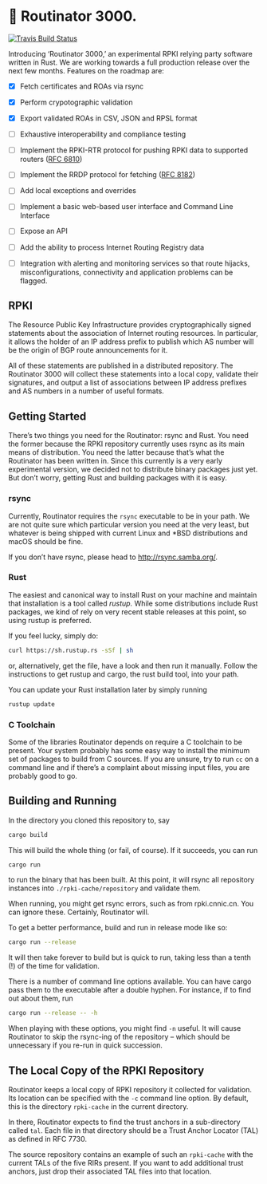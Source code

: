 # :rocket: Routinator 3000.

[![Travis Build Status](https://travis-ci.com/NLnetLabs/routinator.svg?branch=master)](https://travis-ci.com/NLnetLabs/routinator)

Introducing ‘Routinator 3000,’ an experimental RPKI relying party software
written in Rust. We are working towards a full production release over the
next few months. Features on the roadmap are:

  * [x] Fetch certificates and ROAs via rsync
  * [x] Perform crypotographic validation
  * [x] Export validated ROAs in CSV, JSON and RPSL format
  * [ ] Exhaustive interoperability and compliance testing
  * [ ] Implement the RPKI-RTR protocol for pushing RPKI data to supported routers ([RFC 6810](https://tools.ietf.org/html/rfc6810))
  * [ ] Implement the RRDP protocol for fetching ([RFC 8182](https://tools.ietf.org/html/rfc8182))
  * [ ] Add local exceptions and overrides
  * [ ] Implement a basic web-based user interface and Command Line Interface
  * [ ] Expose an API
  * [ ] Add the ability to process Internet Routing Registry data
  * [ ] Integration with alerting and monitoring services so that route hijacks, misconfigurations, connectivity and application problems can be flagged.


## RPKI

The Resource Public Key Infrastructure provides cryptographically signed
statements about the association of Internet routing resources. In
particular, it allows the holder of an IP address prefix to publish which
AS number will be the origin of BGP route announcements for it.

All of these statements are published in a distributed repository. The
Routinator 3000 will collect these statements into a local copy, validate
their signatures, and output a list of associations between IP address
prefixes and AS numbers in a number of useful formats.


## Getting Started

There’s two things you need for the Routinator: rsync and Rust. You need
the former because the RPKI repository currently uses rsync as its main
means of distribution. You need the latter because that’s what the
Routinator has been written in. Since this currently is a very early
experimental version, we decided not to distribute binary packages just
yet. But don’t worry, getting Rust and building packages with it is easy.


### rsync

Currently, Routinator requires the `rsync` executable to be in your path.
We are not quite sure which particular version you need at the very least,
but whatever is being shipped with current Linux and \*BSD distributions
and macOS should be fine.

If you don’t have rsync, please head to http://rsync.samba.org/.


### Rust

The easiest and canonical way to install Rust on your machine and maintain
that installation is a tool called *rustup.* While some distributions
include Rust packages, we kind of rely on very recent stable releases at
this point, so using rustup is preferred.

If you feel lucky, simply do:

```bash
curl https://sh.rustup.rs -sSf | sh
```

or, alternatively, get the file, have a look and then run it manually.
Follow the instructions to get rustup and cargo, the rust build tool, into
your path.

You can update your Rust installation later by simply running

```bash
rustup update
```


### C Toolchain

Some of the libraries Routinator depends on require a C toolchain to be
present. Your system probably has some easy way to install the minimum
set of packages to build from C sources. If you are unsure, try to run
`cc` on a command line and if there’s a complaint about missing input
files, you are probably good to go.


## Building and Running

In the directory you cloned this repository to, say

```bash
cargo build
```

This will build the whole thing (or fail, of course). If it succeeds, you
can run

```bash
cargo run
```

to run the binary that has been built. At this point, it will rsync all
repository instances into `./rpki-cache/repository` and validate them.

When running, you might get rsync errors, such as from rpki.cnnic.cn.
You can ignore these. Certainly, Routinator will.

To get a better performance, build and run in release mode like so:

```bash
cargo run --release
```

It will then take forever to build but is quick to run, taking less than a
tenth (!) of the time for validation.

There is a number of command line options available. You can have cargo pass
them to the executable after a double hyphen. For instance, if to find out
about them, run

```bash
cargo run --release -- -h
```

When playing with these options, you might find `-n` useful. It will
cause Routinator to skip the rsync-ing of the repository – which should
be unnecessary if you re-run in quick succession.


## The Local Copy of the RPKI Repository

Routinator keeps a local copy of RPKI repository it collected for
validation. Its location can be specified with the `-c` command line
option. By default, this is the directory `rpki-cache` in the current
directory.

In there, Routinator expects to find the trust anchors in a sub-directory
called `tal`. Each file in that directory should be a Trust Anchor Locator
(TAL) as defined in RFC 7730.

The source repository contains an example of such an `rpki-cache` with the
current TALs of the five RIRs present. If you want to add additional trust
anchors, just drop their associated TAL files into that location.

